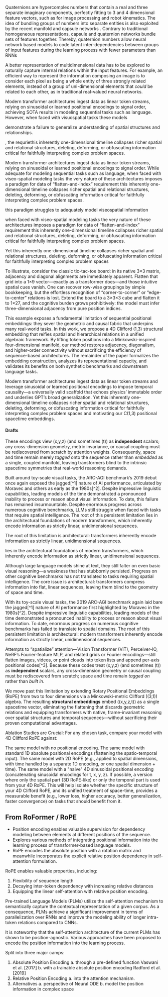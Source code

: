 Quaternions are hypercomplex numbers that contain a real and three
separate imaginary components, perfectly fitting to $`3`$ and $`4`$
dimensional feature vectors, such as for image processing and robot
kinematics. The idea of bundling groups of numbers into separate
entities is also exploited by the recent manifold and capsule networks .
Contrary to traditional homogeneous representations, capsule and
quaternion networks bundle sets of features together. Thereby,
quaternion numbers allow neural network based models to code latent
inter-dependencies between groups of input features during the learning
process with fewer parameters than RNNs


A better representation of multidimensional data has to
be explored to naturally capture internal relations within the input
features. For example, an efficient way to represent the information
composing an image is to consider each pixel as being a whole entity of
three strongly related elements, instead of a group of uni-dimensional
elements that *could* be related to each other, as in traditional
real-valued neural networks.


Modern transformer architectures ingest data as linear token streams, relying on sinusoidal or learned positional encodings to signal order, achieving SOTA results in modeling sequential tasks such as language. However, when faced with visuospatial tasks these models 


demonstrate a failure to generalize understanding of spatial structures and relationships.


, the requriethis inherently one-dimensional timeline collapses richer spatial and relational structures, deleting, deforming, or obfuscating information critical for faithfully interpreting complex problem spaces.



Modern transformer architectures ingest data as linear token streams, relying on sinusoidal or learned positional encodings to signal order. While adequate for modeling sequential tasks such as language, when faced with viseo-spatial modeling tasks the very nature of these architectures imposes a paradigm for data of  “flatten-and-index” requirement this inherently one-dimensional timeline collapses richer spatial and relational structures, deleting, deforming, or obfuscating information critical for faithfully interpreting complex problem spaces.


this paradigm struggles to adequately model viseospatial information 


when faced with viseo-spatial modeling tasks the very nature of these architectures imposes a paradigm for data of  “flatten-and-index” requirement this inherently one-dimensional timeline collapses richer spatial and relational structures, deleting, deforming, or obfuscating information critical for faithfully interpreting complex problem spaces.



Yet this inherently one-dimensional timeline collapses richer spatial and relational structures, deleting, deforming, or obfuscating information critical for faithfully interpreting complex problem spaces


To illustrate, consider the classic tic-tac-toe board: in its native 3×3 matrix, adjacency and diagonal alignments are immediately apparent. Flatten that grid into a 1×9 vector—exactly as a transformer does—and those intuitive spatial cues vanish. One can recover row-wise groupings by simple bookkeeping, but the effortless recognition of “corner-to-corner” or “edge-to-center” relations is lost. Extend the board to a 3×3×3 cube and flatten it to 1×27, and the cognitive burden grows prohibitively: the model must infer three-dimensional adjacency from pure position indices.

This example exposes a fundamental limitation of sequential positional embeddings: they sever the geometric and causal fabric that underpins many real-world tasks. In this work, we propose a 4D Clifford (1,3) structural embedding that reifies spatial and hierarchical relations in a unified algebraic framework. By lifting token positions into a Minkowski-inspired four-dimensional manifold, our method restores adjacency, diagonalism, and higher-order connectivity without sacrificing the efficiency of sequence-based architectures. The remainder of the paper formalizes the embedding construction, analyzes its representational capacity, and validates its benefits on both synthetic benchmarks and downstream language tasks.


Modern transformer architectures ingest data as linear token streams and leverage sinusoidal or learned positional encodings to impose temporal causality—a universally valid scaffold that echoes physics’ immutable order and underlies GPT’s broad generalization. Yet this inherently one-dimensional timeline collapses richer spatial and relational structures, deleting, deforming, or obfuscating information critical for faithfully interpreting complex problem spaces and motivating our C(1,3) positional spacetime embeddings.


#### Drafts

These encodings view \(x,y,z\) (and sometimes \(t\)) as **independent** scalars; any cross-dimension geometry, metric invariance, or causal coupling must be rediscovered from scratch by attention weights. Consequently, space and time remain merely *tagged* onto the sequence rather than *embedded* as a single, coupled manifold, leaving transformers blind to the intrinsic spacetime symmetries that real-world reasoning demands.


Built around toy-scale visual tasks, the ARC-AGI benchmark’s 2019 debut once again exposed the jagged[^1] nature of AI performance, articulated by Moravec and others as early as the 1980s[^2]. Despite impressive linguistic capabilities, leading models of the time demonstrated a pronounced inability to process or reason about visual information. To date, this failure has remained insurmountable. Despite enormous progress across numerous cognitive benchmarks, LLMs still struggle when faced with tasks that require spatial intelligence. The root of this persistent limitation lies in the architectural foundations of modern transformers, which inherently encode information as strictly linear, unidimensional sequences. 

The root of this limitation is architectural: transformers inherently encode information as strictly linear, unidimensional sequences.

lies in the architectural foundations of modern transformers, which inherently encode information as strictly linear, unidimensional sequences.

Although large language models shine at text, they still falter on even basic visual reasoning—a weakness that has stubbornly persisted. Progress on other cognitive benchmarks has not translated to tasks requiring spatial intelligence. The core issue is architectural: transformers compress information into flat, linear sequences, leaving them blind to the geometry of space and time.


With its toy-scale visual tasks, the 2019 ARC-AGI benchmark again laid bare the jagged[^1] nature of AI performance first highlighted by Moravec in the 1980s[^2]. Despite impressive linguistic capabilities, leading models of the time demonstrated a pronounced inability to process or reason about visual information. To date, enormous progress on numerous cognitive benchmarks has failed to translate to spatial domains. The root of this persistent limitation is architectural: modern transformers inherently encode information as strictly linear, unidimensional sequences.

Attempts to “spatialize” attention—Vision Transformer (ViT), Perceiver-IO, NeRF’s Fourier-feature MLP, and related grids or Fourier encodings—still flatten images, videos, or point clouds into token lists and append per-axis positional codes[^3]. Because these codes treat \(x,y,z\) (and sometimes \(t\)) as **independent** scalars, any cross-dimension geometry or causal coupling must be rediscovered from scratch; space and time remain *tagged on* rather than *built in*.

We move past this limitation by extending Rotary Positional Embeddings (RoPE) from two to four dimensions via a Minkowski-metric Clifford \((3,1)\) algebra. The resulting **structural embeddings** embed \((x,y,z,t)\) as a single spacetime vector, eliminating the flattening that discards geometric relations and equipping transformers with native, frame-invariant reasoning over spatial structures and temporal sequences—without sacrificing their proven computational advantages.


Ablation Studies are Crucial: For any chosen task, compare your model with 4D Clifford RoPE against:

The same model with no positional encoding.
The same model with standard 1D absolute positional encodings (flattening the spatio-temporal input).
The same model with 2D RoPE (e.g., applied to spatial dimensions, with time handled by a separate 1D encoding, or one spatial dimension + time).
The same model with a "naive" 4D sinusoidal positional encoding (concatenating sinusoidal encodings for t, x, y, z).
If possible, a version where only the spatial part (3D RoPE-like) or only the temporal part is used from your 4D RoPE. This will help isolate whether the specific structure of your 4D Clifford RoPE, and its unified treatment of space-time, provides a measurable benefit (e.g., lower loss, higher accuracy, better generalization, faster convergence) on tasks that should benefit from it.


## From RoFormer / RoPE

- Position encoding enables valuable supervision for dependency modeling between elements at different positions of the sequence.
- Explores various methods of integrating positional information into the learning process of transformer-based language models.
- RoPE encodes the absolute position with a rotation matrix and meanwhile incorporates the explicit relative position dependency in self-attention formulation.

RoPE enables valuable properties, including:

1. Flexibility of sequence length
2. Decaying inter-token dependency with increasing relative distances
3. Equipping the linear self-attention with relative position encoding.

Pre-trained Language Models (PLMs) utilize the self-attention mechanism to semantically capture the contextual representation of a given corpus. As a consequence, PLMs achieve a significant improvement in terms of parallelization over RNNs and improve the modeling ability of longer intra-token relations compared to CNNs.

It is noteworthy that the self-attention architecture of the current PLMs has shown to be position-agnostic. Various approaches have been proposed to encode the position information into the learning process.

Split into three major camps:

1. Absolute Position Encoding
     a. through a pre-defined function Vaswani et al. [2017]
     b. with a trainable absolute position encoding Radford et al. [2019]
2. Relative Position Encoding
     a. into the attention mechanism.
3. Alternatives
     a. perspective of Neural ODE
     b. model the position information in complex space